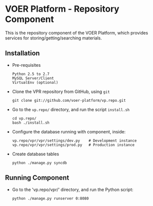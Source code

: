 VOER Platform - Repository Component
=======
This is the repository component of the VOER Platform, which provides services for storing/getting/searching materials.

Installation
------------

* Pre-requisites

    ```
    Python 2.5 to 2.7
    MySQL Server/Client
    VirtualEnv (optional)
    ```

* Clone the VPR repository from GitHub, using `git`

    ```
    git clone git://github.com/voer-platform/vp.repo.git
    ```

* Go to the `vp.repo/` directory, and run the script `install.sh`
    
    ```
    cd vp.repo/
    bash ./install.sh
    ```
    
* Configure the database running with component, inside:
    
    ```
    vp.repo/vpr/vpr/settings/dev.py    # Development instance
    vp.repo/vpr/vpr/settings/prod.py   # Production instance
    ```
* Create database tables
    ```
    python ./manage.py syncdb
    ```

Running Component
-----------------

* Go to the 'vp.repo/vpr/' directory, and run the Python script:
    
    ```
    python ./manage.py runserver 0:8080
    ```
    
